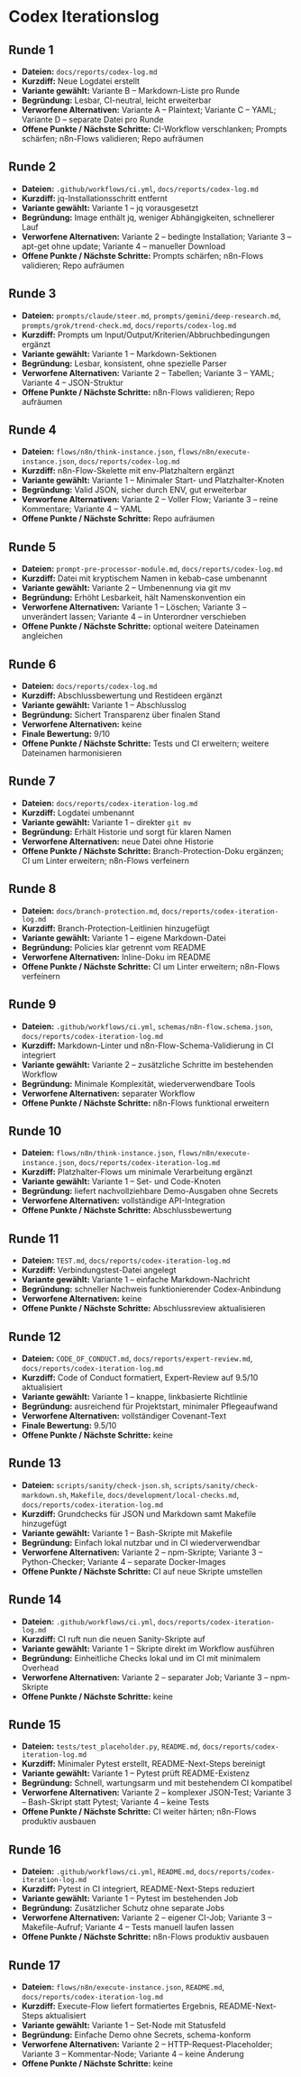 # Codex Iterationslog

## Runde 1
- **Dateien:** `docs/reports/codex-log.md`
- **Kurzdiff:** Neue Logdatei erstellt
- **Variante gewählt:** Variante B – Markdown-Liste pro Runde
- **Begründung:** Lesbar, CI-neutral, leicht erweiterbar
- **Verworfene Alternativen:** Variante A – Plaintext; Variante C – YAML; Variante D – separate Datei pro Runde
- **Offene Punkte / Nächste Schritte:** CI-Workflow verschlanken; Prompts schärfen; n8n-Flows validieren; Repo aufräumen

## Runde 2
- **Dateien:** `.github/workflows/ci.yml`, `docs/reports/codex-log.md`
- **Kurzdiff:** jq-Installationsschritt entfernt
- **Variante gewählt:** Variante 1 – jq vorausgesetzt
- **Begründung:** Image enthält jq, weniger Abhängigkeiten, schnellerer Lauf
- **Verworfene Alternativen:** Variante 2 – bedingte Installation; Variante 3 – apt-get ohne update; Variante 4 – manueller Download
- **Offene Punkte / Nächste Schritte:** Prompts schärfen; n8n-Flows validieren; Repo aufräumen

## Runde 3
- **Dateien:** `prompts/claude/steer.md`, `prompts/gemini/deep-research.md`, `prompts/grok/trend-check.md`, `docs/reports/codex-log.md`
- **Kurzdiff:** Prompts um Input/Output/Kriterien/Abbruchbedingungen ergänzt
- **Variante gewählt:** Variante 1 – Markdown-Sektionen
- **Begründung:** Lesbar, konsistent, ohne spezielle Parser
- **Verworfene Alternativen:** Variante 2 – Tabellen; Variante 3 – YAML; Variante 4 – JSON-Struktur
- **Offene Punkte / Nächste Schritte:** n8n-Flows validieren; Repo aufräumen

## Runde 4
- **Dateien:** `flows/n8n/think-instance.json`, `flows/n8n/execute-instance.json`, `docs/reports/codex-log.md`
- **Kurzdiff:** n8n-Flow-Skelette mit env-Platzhaltern ergänzt
- **Variante gewählt:** Variante 1 – Minimaler Start- und Platzhalter-Knoten
- **Begründung:** Valid JSON, sicher durch ENV, gut erweiterbar
- **Verworfene Alternativen:** Variante 2 – Voller Flow; Variante 3 – reine Kommentare; Variante 4 – YAML
- **Offene Punkte / Nächste Schritte:** Repo aufräumen

## Runde 5
- **Dateien:** `prompt-pre-processor-module.md`, `docs/reports/codex-log.md`
- **Kurzdiff:** Datei mit kryptischem Namen in kebab-case umbenannt
- **Variante gewählt:** Variante 2 – Umbenennung via git mv
- **Begründung:** Erhöht Lesbarkeit, hält Namenskonvention ein
- **Verworfene Alternativen:** Variante 1 – Löschen; Variante 3 – unverändert lassen; Variante 4 – in Unterordner verschieben
- **Offene Punkte / Nächste Schritte:** optional weitere Dateinamen angleichen

## Runde 6
- **Dateien:** `docs/reports/codex-log.md`
- **Kurzdiff:** Abschlussbewertung und Restideen ergänzt
- **Variante gewählt:** Variante 1 – Abschlusslog
- **Begründung:** Sichert Transparenz über finalen Stand
- **Verworfene Alternativen:** keine
- **Finale Bewertung:** 9/10
- **Offene Punkte / Nächste Schritte:** Tests und CI erweitern; weitere Dateinamen harmonisieren


## Runde 7
- **Dateien:** `docs/reports/codex-iteration-log.md`
- **Kurzdiff:** Logdatei umbenannt
- **Variante gewählt:** Variante 1 – direkter `git mv`
- **Begründung:** Erhält Historie und sorgt für klaren Namen
- **Verworfene Alternativen:** neue Datei ohne Historie
- **Offene Punkte / Nächste Schritte:** Branch-Protection-Doku ergänzen; CI um Linter erweitern; n8n-Flows verfeinern

## Runde 8
- **Dateien:** `docs/branch-protection.md`, `docs/reports/codex-iteration-log.md`
- **Kurzdiff:** Branch-Protection-Leitlinien hinzugefügt
- **Variante gewählt:** Variante 1 – eigene Markdown-Datei
- **Begründung:** Policies klar getrennt vom README
- **Verworfene Alternativen:** Inline-Doku im README
- **Offene Punkte / Nächste Schritte:** CI um Linter erweitern; n8n-Flows verfeinern

## Runde 9
- **Dateien:** `.github/workflows/ci.yml`, `schemas/n8n-flow.schema.json`, `docs/reports/codex-iteration-log.md`
- **Kurzdiff:** Markdown-Linter und n8n-Flow-Schema-Validierung in CI integriert
- **Variante gewählt:** Variante 2 – zusätzliche Schritte im bestehenden Workflow
- **Begründung:** Minimale Komplexität, wiederverwendbare Tools
- **Verworfene Alternativen:** separater Workflow
- **Offene Punkte / Nächste Schritte:** n8n-Flows funktional erweitern

## Runde 10
- **Dateien:** `flows/n8n/think-instance.json`, `flows/n8n/execute-instance.json`, `docs/reports/codex-iteration-log.md`
- **Kurzdiff:** Platzhalter-Flows um minimale Verarbeitung ergänzt
- **Variante gewählt:** Variante 1 – Set- und Code-Knoten
- **Begründung:** liefert nachvollziehbare Demo-Ausgaben ohne Secrets
- **Verworfene Alternativen:** vollständige API-Integration
- **Offene Punkte / Nächste Schritte:** Abschlussbewertung


## Runde 11
- **Dateien:** `TEST.md`, `docs/reports/codex-iteration-log.md`
- **Kurzdiff:** Verbindungstest-Datei angelegt
- **Variante gewählt:** Variante 1 – einfache Markdown-Nachricht
- **Begründung:** schneller Nachweis funktionierender Codex-Anbindung
- **Verworfene Alternativen:** keine
- **Offene Punkte / Nächste Schritte:** Abschlussreview aktualisieren

## Runde 12
- **Dateien:** `CODE_OF_CONDUCT.md`, `docs/reports/expert-review.md`, `docs/reports/codex-iteration-log.md`
- **Kurzdiff:** Code of Conduct formatiert, Expert-Review auf 9.5/10 aktualisiert
- **Variante gewählt:** Variante 1 – knappe, linkbasierte Richtlinie
- **Begründung:** ausreichend für Projektstart, minimaler Pflegeaufwand
- **Verworfene Alternativen:** vollständiger Covenant-Text
- **Finale Bewertung:** 9.5/10
- **Offene Punkte / Nächste Schritte:** keine

## Runde 13
- **Dateien:** `scripts/sanity/check-json.sh`, `scripts/sanity/check-markdown.sh`, `Makefile`, `docs/development/local-checks.md`, `docs/reports/codex-iteration-log.md`
- **Kurzdiff:** Grundchecks für JSON und Markdown samt Makefile hinzugefügt
- **Variante gewählt:** Variante 1 – Bash-Skripte mit Makefile
- **Begründung:** Einfach lokal nutzbar und in CI wiederverwendbar
- **Verworfene Alternativen:** Variante 2 – npm-Skripte; Variante 3 – Python-Checker; Variante 4 – separate Docker-Images
- **Offene Punkte / Nächste Schritte:** CI auf neue Skripte umstellen

## Runde 14
- **Dateien:** `.github/workflows/ci.yml`, `docs/reports/codex-iteration-log.md`
- **Kurzdiff:** CI ruft nun die neuen Sanity-Skripte auf
- **Variante gewählt:** Variante 1 – Skripte direkt im Workflow ausführen
- **Begründung:** Einheitliche Checks lokal und im CI mit minimalem Overhead
- **Verworfene Alternativen:** Variante 2 – separater Job; Variante 3 – npm-Skripte
- **Offene Punkte / Nächste Schritte:** keine

## Runde 15
- **Dateien:** `tests/test_placeholder.py`, `README.md`, `docs/reports/codex-iteration-log.md`
- **Kurzdiff:** Minimaler Pytest erstellt, README-Next-Steps bereinigt
- **Variante gewählt:** Variante 1 – Pytest prüft README-Existenz
- **Begründung:** Schnell, wartungsarm und mit bestehendem CI kompatibel
- **Verworfene Alternativen:** Variante 2 – komplexer JSON-Test; Variante 3 – Bash-Skript statt Pytest; Variante 4 – keine Tests
- **Offene Punkte / Nächste Schritte:** CI weiter härten; n8n-Flows produktiv ausbauen

## Runde 16
- **Dateien:** `.github/workflows/ci.yml`, `README.md`, `docs/reports/codex-iteration-log.md`
- **Kurzdiff:** Pytest in CI integriert, README-Next-Steps reduziert
- **Variante gewählt:** Variante 1 – Pytest im bestehenden Job
- **Begründung:** Zusätzlicher Schutz ohne separate Jobs
- **Verworfene Alternativen:** Variante 2 – eigener CI-Job; Variante 3 – Makefile-Aufruf; Variante 4 – Tests manuell laufen lassen
- **Offene Punkte / Nächste Schritte:** n8n-Flows produktiv ausbauen

## Runde 17
- **Dateien:** `flows/n8n/execute-instance.json`, `README.md`, `docs/reports/codex-iteration-log.md`
- **Kurzdiff:** Execute-Flow liefert formatiertes Ergebnis, README-Next-Steps aktualisiert
- **Variante gewählt:** Variante 1 – Set-Node mit Statusfeld
- **Begründung:** Einfache Demo ohne Secrets, schema-konform
- **Verworfene Alternativen:** Variante 2 – HTTP-Request-Placeholder; Variante 3 – Kommentar-Node; Variante 4 – keine Änderung
- **Offene Punkte / Nächste Schritte:** keine
